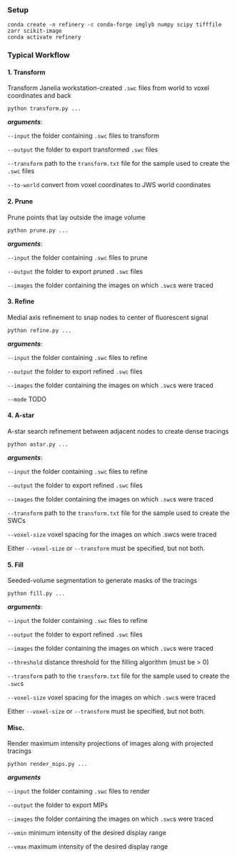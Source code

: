 ### Setup
```shell
conda create -n refinery -c conda-forge imglyb numpy scipy tifffile zarr scikit-image
conda activate refinery
```

### Typical Workflow
#### 1. Transform 

Transform Janelia workstation-created `.swc` files from world to voxel coordinates and back

```python transform.py ...```

***arguments***:

```--input``` the folder containing `.swc` files to transform

```--output``` the folder to export transformed `.swc` files

```--transform``` path to the `transform.txt` file for the sample used to create the `.swc` files

```--to-world``` convert from voxel coordinates to JWS world coordinates

#### 2. Prune
Prune points that lay outside the image volume

```python prune.py ...```

***arguments***:

```--input``` the folder containing `.swc` files to prune

```--output``` the folder to export pruned `.swc` files

```--images``` the folder containing the images on which `.swc`s were traced


#### 3. Refine
Medial axis refinement to snap nodes to center of fluorescent signal

```python refine.py ...```

***arguments***:

```--input``` the folder containing `.swc` files to refine

```--output``` the folder to export refined `.swc` files

```--images``` the folder containing the images on which `.swc`s were traced

```--mode``` TODO

#### 4. A-star
A-star search refinement between adjacent nodes to create dense tracings

```python astar.py ...```

***arguments***:

```--input``` the folder containing `.swc` files to refine

```--output``` the folder to export refined `.swc` files

```--images``` the folder containing the images on which `.swc`s were traced

```--transform``` path to the `transform.txt` file for the sample used to create the SWCs

```--voxel-size``` voxel spacing for the images on which .swcs were traced

Either `--voxel-size` or `--transform` must be specified, but not both.

#### 5. Fill
Seeded-volume segmentation to generate masks of the tracings

```python fill.py ...```

***arguments***:

```--input``` the folder containing `.swc` files to refine

```--output``` the folder to export refined `.swc` files

```--images``` the folder containing the images on which `.swc`s were traced

```--threshold``` distance threshold for the filling algorithm (must be > 0)

```--transform``` path to the `transform.txt` file for the sample used to create the `.swc`s

```--voxel-size``` voxel spacing for the images on which `.swc`s were traced

Either `--voxel-size` or `--transform` must be specified, but not both.

#### Misc.

Render maximum intensity projections of images along with projected tracings

```python render_mips.py ...```

***arguments***

```--input``` the folder containing `.swc` files to render

```--output``` the folder to export MIPs

```--images``` the folder containing the images on which `.swc`s were traced

```--vmin``` minimum intensity of the desired display range

```--vmax``` maximum intensity of the desired display range



